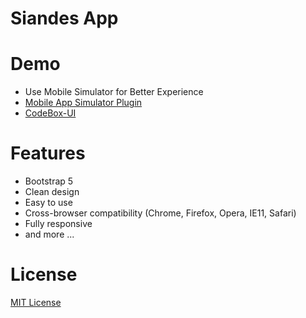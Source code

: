 # Siandes App

# Demo
- Use Mobile Simulator for Better Experience
- [Mobile App Simulator Plugin](https://chromewebstore.google.com/detail/mobile-simulator-responsi/ckejmhbmlajgoklhgbapkiccekfoccmk?pli=1)
- [CodeBox-UI](https://masedd.github.io/Siandes-App-UI/)

# Features
- Bootstrap 5
- Clean design
- Easy to use
- Cross-browser compatibility (Chrome, Firefox, Opera, IE11, Safari)
- Fully responsive
- and more ...

# License
[MIT License](http://opensource.org/licenses/MIT)
